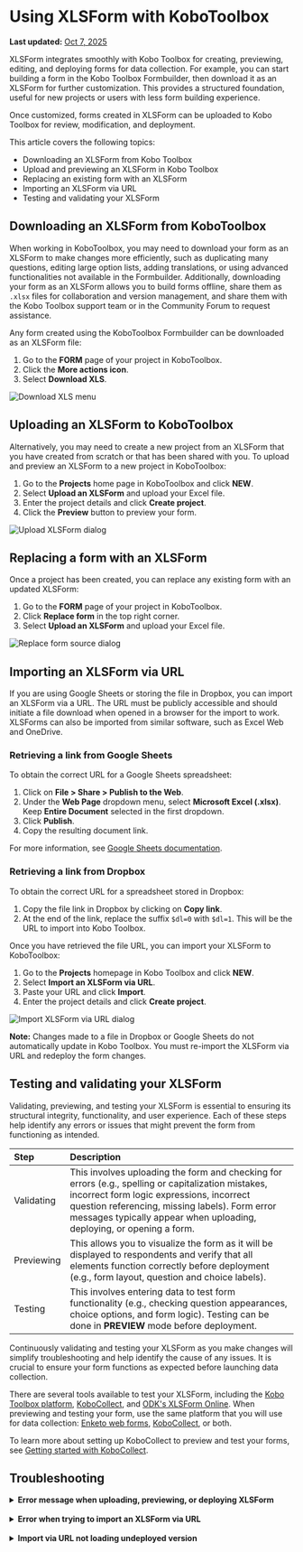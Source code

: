 # Using XLSForm with KoboToolbox
**Last updated:** <a href="https://github.com/kobotoolbox/docs/blob/a4227085bc495cc72c9380430577b0e092d101bb/source/xlsform_with_kobotoolbox.md" class="reference">Oct 7, 2025</a>

XLSForm integrates smoothly with Kobo Toolbox for creating, previewing,
editing, and deploying forms for data collection. For example, you can start
building a form in the Kobo Toolbox Formbuilder, then download it as an
XLSForm for further customization. This provides a structured foundation,
useful for new projects or users with less form building experience.

Once customized, forms created in XLSForm can be uploaded to Kobo Toolbox
for review, modification, and deployment.

This article covers the following topics:
-   Downloading an XLSForm from Kobo Toolbox
-   Upload and previewing an XLSForm in Kobo Toolbox
-   Replacing an existing form with an XLSForm
-   Importing an XLSForm via URL
-   Testing and validating your XLSForm

## Downloading an XLSForm from KoboToolbox

When working in KoboToolbox, you may need to download your form as an
XLSForm to make changes more efficiently, such as duplicating many
questions, editing large option lists, adding translations, or using advanced
functionalities not available in the Formbuilder. Additionally, downloading your
form as an XLSForm allows you to build forms offline, share them as `.xlsx`
files for collaboration and version management, and share them with the
Kobo Toolbox support team or in the Community Forum to request assistance. 

Any form created using the KoboToolbox Formbuilder can be downloaded as
an XLSForm file:

1.  Go to the **FORM** page of your project in KoboToolbox.
2.  Click the <i class="k-icon k-icon-more"></i> **More actions icon**.
3.  Select <i class="k-icon k-icon-xls-file"></i> **Download XLS**.

![Download XLS menu](/images/xlsform_with_kobotoolbox/download_xls.png)

## Uploading an XLSForm to KoboToolbox
Alternatively, you may need to create a new project from an XLSForm that you
have created from scratch or that has been shared with you.
To upload and preview an XLSForm to a new project in KoboToolbox:

1.  Go to the **Projects** home page in KoboToolbox and click **NEW**.
2.  Select **Upload an XLSForm** and upload your Excel file.
3.  Enter the project details and click **Create project**.
4.  Click the <i class="k-icon k-icon-view"></i> **Preview** button to preview
    your form.

![Upload XLSForm dialog](/images/xlsform_with_kobotoolbox/upload_xls.png)

## Replacing a form with an XLSForm
Once a project has been created, you can replace any existing form with an
updated XLSForm:

1.  Go to the **FORM** page of your project in KoboToolbox.
2.  Click <i class="k-icon k-icon-replace"></i> **Replace form** in the top right
    corner.
3.  Select **Upload an XLSForm** and upload your Excel file.

![Replace form source dialog](/images/xlsform_with_kobotoolbox/replace_form.png)

## Importing an XLSForm via URL
If you are using Google Sheets or storing the file in Dropbox, you can import
an XLSForm via a URL. The URL must be publicly accessible and should
initiate a file download when opened in a browser for the import to work.
XLSForms can also be imported from similar software, such as Excel Web and
OneDrive.

### Retrieving a link from Google Sheets
To obtain the correct URL for a Google Sheets spreadsheet:

1.  Click on **File > Share > Publish to the Web**.
2.  Under the **Web Page** dropdown menu, select **Microsoft Excel (.xlsx)**. Keep
    **Entire Document** selected in the first dropdown.
3.  Click **Publish**.
4.  Copy the resulting document link.

<p class="note"> 
For more information, see <a href="https://support.google.com/docs/answer/183965?hl=en&co=GENIE.Platform%3DDesktop">Google Sheets documentation</a>.
</p>

### Retrieving a link from Dropbox
To obtain the correct URL for a spreadsheet stored in Dropbox:

1.  Copy the file link in Dropbox by clicking on <i class="k-icon k-icon-link"></i> **Copy link**.
2.  At the end of the link, replace the suffix ``$dl=0`` with ``$dl=1``. This will be the
    URL to import into Kobo Toolbox.

Once you have retrieved the file URL, you can import your XLSForm to
KoboToolbox:

1.  Go to the **Projects** homepage in Kobo Toolbox and click **NEW**.
2.  Select **Import an XLSForm via URL**.
3.  Paste your URL and click **Import**.
4.  Enter the project details and click **Create project**.

![Import XLSForm via URL dialog](/images/xlsform_with_kobotoolbox/import_via_url.png)

<p class="note">
    <b>Note:</b> Changes made to a file in Dropbox or Google Sheets do not
    automatically update in Kobo Toolbox. You must re-import the XLSForm via
    URL and redeploy the form changes.
</p>

## Testing and validating your XLSForm
Validating, previewing, and testing your XLSForm is essential to ensuring its
structural integrity, functionality, and user experience. Each of these steps
help identify any errors or issues that might prevent the form from functioning
as intended.

| Step | Description |
| :--- | :--- |
| Validating | This involves uploading the form and checking for errors (e.g., spelling or capitalization mistakes, incorrect form logic expressions, incorrect question referencing, missing labels). Form error messages typically appear when uploading, deploying, or opening a form. |
| Previewing | This allows you to visualize the form as it will be displayed to respondents and verify that all elements function correctly before deployment (e.g., form layout, question and choice labels). |
| Testing | This involves entering data to test form functionality (e.g., checking question appearances, choice options, and form logic). Testing can be done in **PREVIEW** mode before deployment. |

Continuously validating and testing your XLSForm as you make changes will
simplify troubleshooting and help identify the cause of any issues. It is crucial
to ensure your form functions as expected before launching data collection.

There are several tools available to test your XLSForm, including the [Kobo Toolbox platform](https://www.kobotoolbox.org/sign-up/), [KoboCollect](https://play.google.com/store/apps/details?id=org.koboc.collect.android), and [ODK's XLSForm Online](https://getodk.org/xlsform/). When
previewing and testing your form, use the same platform that you will use for
data collection: [Enketo web forms](https://support.kobotoolbox.org/enketo.html), [KoboCollect](https://support.kobotoolbox.org/enketo.html), or both.

<p class="note">
To learn more about setting up KoboCollect to preview and test your forms, see
<a href="https://support.kobotoolbox.org/kobocollect_on_android_latest.html">Getting started with KoboCollect</a>.
</p>

## Troubleshooting

<details>
<summary><strong>Error message when uploading, previewing, or deploying XLSForm</strong></summary>
    
If your XLSForm contains an error, an error message will appear, usually
indicating the exact row, question, or expression where the issue is located. After
correcting the error in your spreadsheet, you will need to upload the file again.

The following table:

| **Common error messages** | **Common explanation** |
| :--- | :--- |
| `The survey sheet is either empty or missing important column headers.` | Mandatory column headers are missing or misspelled. |
| `The survey element named 'name' has no label or hint.` | One of the questions in your form is missing a question label. |
| `FormLogicError: Could not evaluate: [expression], message: The string did not match the expected pattern.` | A form logic expression contains errors, such as incorrect question referencing syntax or a missing parenthesis. |
| `unable to deploy ODK Validate Errors: >> XForm is invalid` | A form logic expression contains errors, such as incorrect question referencing syntax or a missing parenthesis. |
| `There has been a problem trying to replace ${question with the XPath to the survey element named 'question'. There is no survey element with this name.` | You are referring to a question in your form that does not exist or is misspelled. Ensure you are using the **exact** question name in your form logic expressions. |
| `list_name` | The option list for a question has not been defined, or there is a typo in the `list_name`. |
| `Choice names must be unique for each choice list. If this is intentional, use the setting 'allow_choice_duplicates'.` | Duplicate choice names have been used within the same list of options. Remove the duplicated choice name(s), or allow choice duplicates in your <a href="https://support.kobotoolbox.org/form_settings_xls.html">form settings</a>. |
| `Unmatched begin statement: group (group)` | Question group is missing its corresponding `end_group` row. |
| `Can't find external_file.csv` | An <a href="https://support.kobotoolbox.org/pull_data_kobotoolbox.html">external attachment</a> linked to your form (e.g., when using `pulldata()` ) has not been uploaded to KoboToolbox. |
| `Can't find survey.xml` | <a href="https://support.kobotoolbox.org/dynamic_data_attachment.html">Dynamic data attachments</a> have not been properly set up in your project settings. |
</details>

<br>

<details>
<summary><strong>Error when trying to import an XLSForm via URL</strong></summary>
<br>
Check that the URL you are using is correct. When loaded into a browser, the URL should initiate a file download, not open a webpage.
</details>

<br>

<details>
<summary><strong>Import via URL not loading undeployed version</strong></summary>
<br>
If you imported a link and are not seeing the new form version, refresh your browser.
</details>

